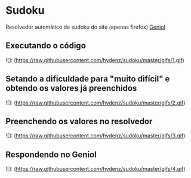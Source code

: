 # Sudoku
Resolvedor automático de sudoku do site (apenas firefox) [Geniol](https://www.geniol.com.br/logica/sudoku/)

## Executando o código

![]: (https://raw.githubusercontent.com/hydenz/sudoku/master/gifs/1.gif)

## Setando a dificuldade para "muito difícil" e obtendo os valores já preenchidos

![]: (https://raw.githubusercontent.com/hydenz/sudoku/master/gifs/2.gif)

## Preenchendo os valores no resolvedor

![]: (https://raw.githubusercontent.com/hydenz/sudoku/master/gifs/3.gif)

## Respondendo no Geniol

![]: (https://raw.githubusercontent.com/hydenz/sudoku/master/gifs/4.gif)

